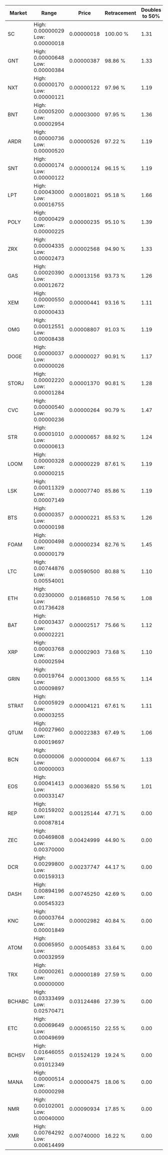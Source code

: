 | Market | Range | Price| Retracement | Doubles to 50% |
| --- | --- | --- | --- | --- |
| SC | High: 0.00000029<br />Low: 0.00000018 | 0.00000018 | 100.00 % | 1.31 |
| GNT | High: 0.00000648<br />Low: 0.00000384 | 0.00000387 | 98.86 % | 1.33 |
| NXT | High: 0.00000170<br />Low: 0.00000121 | 0.00000122 | 97.96 % | 1.19 |
| BNT | High: 0.00005200<br />Low: 0.00002954 | 0.00003000 | 97.95 % | 1.36 |
| ARDR | High: 0.00000736<br />Low: 0.00000520 | 0.00000526 | 97.22 % | 1.19 |
| SNT | High: 0.00000174<br />Low: 0.00000122 | 0.00000124 | 96.15 % | 1.19 |
| LPT | High: 0.00043000<br />Low: 0.00016755 | 0.00018021 | 95.18 % | 1.66 |
| POLY | High: 0.00000429<br />Low: 0.00000225 | 0.00000235 | 95.10 % | 1.39 |
| ZRX | High: 0.00004335<br />Low: 0.00002473 | 0.00002568 | 94.90 % | 1.33 |
| GAS | High: 0.00020390<br />Low: 0.00012672 | 0.00013156 | 93.73 % | 1.26 |
| XEM | High: 0.00000550<br />Low: 0.00000433 | 0.00000441 | 93.16 % | 1.11 |
| OMG | High: 0.00012551<br />Low: 0.00008438 | 0.00008807 | 91.03 % | 1.19 |
| DOGE | High: 0.00000037<br />Low: 0.00000026 | 0.00000027 | 90.91 % | 1.17 |
| STORJ | High: 0.00002220<br />Low: 0.00001284 | 0.00001370 | 90.81 % | 1.28 |
| CVC | High: 0.00000540<br />Low: 0.00000236 | 0.00000264 | 90.79 % | 1.47 |
| STR | High: 0.00001010<br />Low: 0.00000613 | 0.00000657 | 88.92 % | 1.24 |
| LOOM | High: 0.00000328<br />Low: 0.00000215 | 0.00000229 | 87.61 % | 1.19 |
| LSK | High: 0.00011329<br />Low: 0.00007149 | 0.00007740 | 85.86 % | 1.19 |
| BTS | High: 0.00000357<br />Low: 0.00000198 | 0.00000221 | 85.53 % | 1.26 |
| FOAM | High: 0.00000498<br />Low: 0.00000179 | 0.00000234 | 82.76 % | 1.45 |
| LTC | High: 0.00744876<br />Low: 0.00554001 | 0.00590500 | 80.88 % | 1.10 |
| ETH | High: 0.02300000<br />Low: 0.01736428 | 0.01868510 | 76.56 % | 1.08 |
| BAT | High: 0.00003437<br />Low: 0.00002221 | 0.00002517 | 75.66 % | 1.12 |
| XRP | High: 0.00003768<br />Low: 0.00002594 | 0.00002903 | 73.68 % | 1.10 |
| GRIN | High: 0.00019764<br />Low: 0.00009897 | 0.00013000 | 68.55 % | 1.14 |
| STRAT | High: 0.00005929<br />Low: 0.00003255 | 0.00004121 | 67.61 % | 1.11 |
| QTUM | High: 0.00027960<br />Low: 0.00019697 | 0.00022383 | 67.49 % | 1.06 |
| BCN | High: 0.00000006<br />Low: 0.00000003 | 0.00000004 | 66.67 % | 1.13 |
| EOS | High: 0.00041413<br />Low: 0.00033147 | 0.00036820 | 55.56 % | 1.01 |
| REP | High: 0.00159202<br />Low: 0.00087814 | 0.00125144 | 47.71 % | 0.00 |
| ZEC | High: 0.00469808<br />Low: 0.00370000 | 0.00424999 | 44.90 % | 0.00 |
| DCR | High: 0.00299800<br />Low: 0.00159313 | 0.00237747 | 44.17 % | 0.00 |
| DASH | High: 0.00894196<br />Low: 0.00545323 | 0.00745250 | 42.69 % | 0.00 |
| KNC | High: 0.00003764<br />Low: 0.00001849 | 0.00002982 | 40.84 % | 0.00 |
| ATOM | High: 0.00065950<br />Low: 0.00032959 | 0.00054853 | 33.64 % | 0.00 |
| TRX | High: 0.00000261<br />Low: 0.00000000 | 0.00000189 | 27.59 % | 0.00 |
| BCHABC | High: 0.03333499<br />Low: 0.02570471 | 0.03124486 | 27.39 % | 0.00 |
| ETC | High: 0.00069649<br />Low: 0.00049699 | 0.00065150 | 22.55 % | 0.00 |
| BCHSV | High: 0.01646055<br />Low: 0.01012349 | 0.01524129 | 19.24 % | 0.00 |
| MANA | High: 0.00000514<br />Low: 0.00000298 | 0.00000475 | 18.06 % | 0.00 |
| NMR | High: 0.00102001<br />Low: 0.00040000 | 0.00090934 | 17.85 % | 0.00 |
| XMR | High: 0.00764292<br />Low: 0.00614499 | 0.00740000 | 16.22 % | 0.00 |
